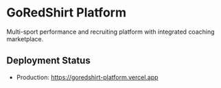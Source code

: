 # GoRedShirt Platform
Multi-sport performance and recruiting platform with integrated coaching marketplace.

## Deployment Status
- Production: https://goredshirt-platform.vercel.app
